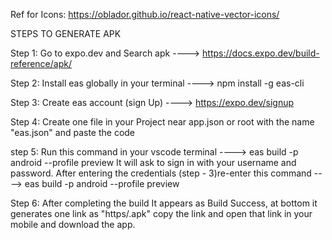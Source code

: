 Ref for Icons:
https://oblador.github.io/react-native-vector-icons/


STEPS TO GENERATE APK

Step 1: Go to expo.dev and Search apk
        ----> https://docs.expo.dev/build-reference/apk/

Step 2: Install eas globally in your terminal
        ----> npm install -g eas-cli

Step 3: Create eas account (sign Up)
        ----> https://expo.dev/signup

Step 4: Create one file in your Project near app.json or root with the name "eas.json"  and paste the code

step 5: Run this command in your vscode terminal
        ----> eas build -p android --profile preview
        It will ask to sign in with your username and password. After entering the credentials (step - 3)re-enter this command
        ----> eas build -p android --profile preview
       
Step 6: After completing the build It appears as Build Success, at bottom it generates one link as "https/.apk" copy the link and open that link in your mobile and  download the app.       